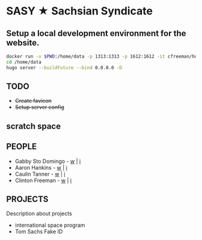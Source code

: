 # SASY ★ Sachsian Syndicate

## Setup a local development environment for the website.
```bash
docker run -v $PWD:/home/data -p 1313:1313 -p 1612:1612 -it cfreeman/hugo /bin/bash
cd /home/data
hugo server --buildFuture --bind 0.0.0.0 -D
```

## TODO
* ~~Create favicon~~
* ~~Setup server config~~

## scratch space

<h2> PEOPLE </h2>
  <ul>
    <li>Gabby Sto Domingo - <a href="https://gabfolio.net">w</a> | <a href="https://www.instagram.com/spicygabby/">i</a></li>
    <li>Aaron Hankins - <a href="http://aaronehankins.com/">w</a> | <a href="https://www.instagram.com/marsyard_overshoe/">i</a></li>
    <li>Caulin Tanner - <a href="https://caulin.myportfolio.com">w</a> | <a href="https://www.instagram.com/caulin_tanner/">i</a></li>
    <li>Clinton Freeman - <a href="https://reprage.com">w</a> | <a href="https://www.instagram.com/reprage/">i</a></li>
  </ul>
</div>

<h2> PROJECTS </h2>
  <p> Description about projects </p>
  <ul>
    <li>international space program</li>
    <li>Tom Sachs Fake ID</li>
  </ul>
